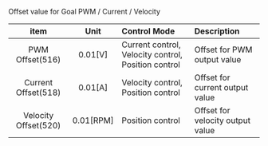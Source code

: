Offset value for Goal PWM / Current / Velocity 

| item                 | Unit        |       Control Mode                                  |          Description              |
|:--------------------:|:-----------:| :---------------------------------------------------|:----------------------------------|
| PWM Offset(516)      | 0.01[V]     | Current control, Velocity control, Position control |  Offset for PWM output value      |
| Current Offset(518)  | 0.01[A]     | Velocity control, Position control                  |  Offset for current output value  |
| Velocity Offset(520) | 0.01[RPM]   | Position control                                    |  Offset for velocity output value |